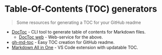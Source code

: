 # Table-Of-Contents (TOC) generators

> Some resources for generating a TOC for your GitHub readme

- [DocToc](https://github.com/thlorenz/doctoc) - CLI tool to generate table of contents for Markdown files.
  - [DocToc web](http://doctoc.herokuapp.com) - Web-service for the above.
- [gh-md-toc](https://github.com/ekalinin/github-markdown-toc) - Easy TOC creation for GitHub readme.
- [Markdown All in One](https://marketplace.visualstudio.com/items?itemName=yzhang.markdown-all-in-one#table-of-contents) - VS Code extension with updatable TOC.
